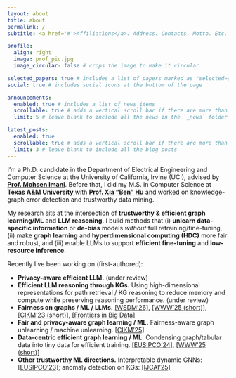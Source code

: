```yaml
---
layout: about
title: about
permalink: /
subtitle: <a href='#'>Affiliations</a>. Address. Contacts. Motto. Etc.

profile:
  align: right
  image: prof_pic.jpg
  image_circular: false # crops the image to make it circular

selected_papers: true # includes a list of papers marked as "selected={true}"
social: true # includes social icons at the bottom of the page

announcements:
  enabled: true # includes a list of news items
  scrollable: true # adds a vertical scroll bar if there are more than 3 news items
  limit: 5 # leave blank to include all the news in the `_news` folder

latest_posts:
  enabled: true
  scrollable: true # adds a vertical scroll bar if there are more than 3 new posts items
  limit: 3 # leave blank to include all the blog posts
---
```


I’m a Ph.D. candidate in the Department of Electrical Engineering and Computer Science at the University of California, Irvine (UCI), advised by **[Prof. Mohsen Imani](http://www.mohsenimani.com/)**. Before that, I did my M.S. in Computer Science at **Texas A&M University** with **[Prof. Xia “Ben” Hu](https://cs.rice.edu/~xh37/index.html)** and worked on knowledge-graph error detection and trustworthy data mining.

My research sits at the intersection of **trustworthy & efficient graph learning/ML** and **LLM reasoning**. I build methods that (i) **unlearn data-specific information** or **de-bias** models *without* full retraining/fine-tuning, (ii) make **graph learning** and **hyperdimensional computing (HDC)** more fair and robust, and (iii) enable LLMs to support **efficient fine-tuning** and **low-resource inference**.

Recently I’ve been working on (first-authored):

- **Privacy-aware efficient LLM.** (under review)
- **Efficient LLM reasoning through KGs.** Using high-dimensional representations for path retrieval / KG reasoning to reduce memory and compute while preserving reasoning performance. (under review)
- **Fairness on graphs / ML / LLMs.** [\[WSDM’26\]](https://yezil3.github.io/), [\[WWW’25 (short)\]](https://dl.acm.org/doi/pdf/10.1145/3701716.3715479), [\[CIKM’23 (short)\]](https://dl.acm.org/doi/pdf/10.1145/3583780.3615176), [\[Frontiers in Big Data\]](https://www.frontiersin.org/journals/big-data/articles/10.3389/fdata.2024.1489306/full)
- **Fair and privacy-aware graph learning / ML.** Fairness-aware graph unlearning / machine unlearning. [\[CIKM’25\]](https://yezil3.github.io/)
- **Data-centric efficient graph learning / ML.** Condensing graph/tabular data into tiny data for efficient training. [\[EUSIPCO’24\]](https://ieeexplore.ieee.org/stamp/stamp.jsp?tp=&arnumber=10715024), [\[WWW’25 (short)\]](https://dl.acm.org/doi/pdf/10.1145/3701716.3715566)
- **Other trustworthy ML directions.** Interpretable dynamic GNNs: [\[EUSIPCO’23\]](https://ieeexplore.ieee.org/stamp/stamp.jsp?tp=&arnumber=10289852); anomaly detection on KGs: [\[IJCAI’25\]](https://ijcai-preprints.s3.us-west-1.amazonaws.com/2025/8064.pdf)
